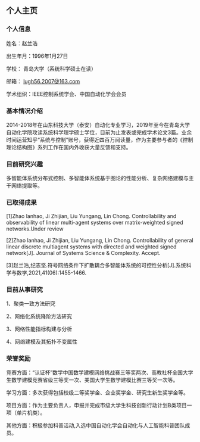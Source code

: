 ## 个人主页
### 个人信息
姓名：赵兰浩

出生年月：1996年1月27日

学校： 青岛大学（系统科学硕士在读）

邮箱： lugh56.2007@163.com

学术组织：IEEE控制系统学会、中国自动化学会会员

### 基本情况介绍
2014-2018年在山东科技大学（泰安）自动化专业学习，2019年至今在青岛大学自动化学院攻读系统科学理学硕士学位，目前为止发表或完成学术论文3篇。业余时间运营知乎“系统与控制”账号，获得近四百万阅读量，作为主要参与者的《控制理论结构图》系列工作在国内外收获大量反馈和支持。
### 目前研究兴趣
多智能体系统分布式控制、多智能体系统基于图论的性能分析、复杂网络建模与主干网络提取等。
### 已取得成果
[1]Zhao lanhao, Ji Zhijian, Liu Yungang, Lin Chong. Controllability and observability of linear multi-agent systems over matrix-weighted signed networks.Under review

[2]Zhao lanhao, Ji Zhijian, Liu Yungang, Lin Chong. Controllability of general linear discrete multiagent systems with directed and weighted signed network[J]. Journal of Systems Science & Complexity. Accept.

[3]赵兰浩,纪志坚.符号网络条件下扩散耦合多智能体系统的可控性分析[J].系统科学与数学,2021,41(06):1455-1466.

### 目前从事研究
1、聚类一致方法研究

2、网络化系统降阶方法研究

3、网络性能指标构建与分析

4、网络建模及其拓扑不变属性

### 荣誉奖励

竞赛方面：“认证杯”数学中国数学建模网络挑战赛三等奖两次、高教社杯全国大学生数学建模竞赛省级三等奖一次、美国大学生数学建模比赛三等奖一次等。

学习方面：多次获得包括校级二等奖学金、企业奖学金、研究生新生奖学金等。

项目方面：作为主要负责人，申报并完成市级大学生科技创新行动计划B类项目一项（单片机类）。

其他方面：积极参加科普活动,入选中国自动化学会自动化与人工智能科普团队成员。
